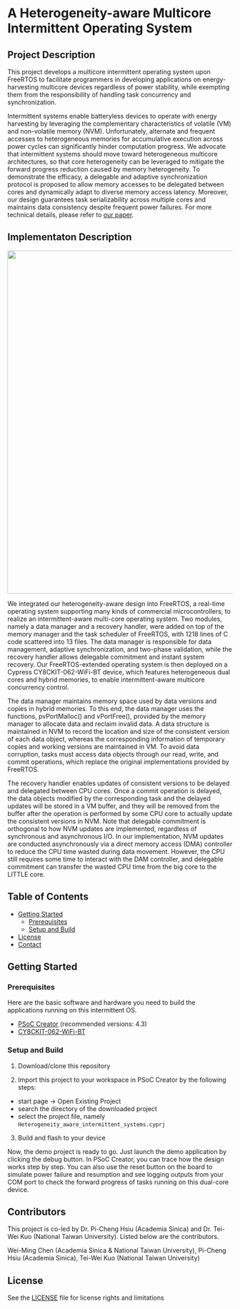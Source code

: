 # A Heterogeneity-aware Multicore Intermittent Operating System



<!-- ABOUT THE PROJECT -->
## Project Description
This project develops a multicore intermittent operating system upon FreeRTOS to facilitate programmers in developing applications on energy-harvesting multicore devices regardless of power stability, while exempting them from the responsibility of handling task concurrency and synchronization.

Intermittent systems enable batteryless devices to operate with energy harvesting by leveraging the complementary characteristics of volatile (VM) and non-volatile memory (NVM). Unfortunately, alternate and frequent accesses to heterogeneous memories for accumulative execution across power cycles can significantly hinder computation progress. We advocate that intermittent systems should move toward heterogeneous multicore architectures, so that core heterogeneity can be leveraged to mitigate the forward progress reduction caused by memory heterogeneity. To demonstrate the efficacy, a delegable and adaptive synchronization protocol is proposed to allow memory accesses to be delegated between cores and dynamically adapt to diverse memory access latency. Moreover, our design guarantees task serializability across multiple cores and maintains data consistency despite frequent power failures. For more technical details, please refer to [our paper](https://www.citi.sinica.edu.tw/papers/pchsiu/8055-F.pdf "link").


## Implementaton Description

<p align="center">
  <img src="https://i.imgur.com/HrdU833.jpg" width="768" />
</p>

We integrated our heterogeneity-aware design into FreeRTOS, a real-time operating system supporting many kinds of commercial microcontrollers, to realize an intermittent-aware multi-core operating system. Two modules, namely a data manager and a recovery handler, were added on top of the memory manager and the task scheduler of FreeRTOS, with 1218 lines of C code scattered into 13 files. The data manager is responsible for data management, adaptive synchronization, and two-phase validation, while the recovery handler allows delegable commitment and instant system recovery. Our FreeRTOS-extended operating system is then deployed on a Cypress CY8CKIT-062-WiFi-BT device, which features heterogeneous dual cores and hybrid memories, to enable intermittent-aware multicore concurrency control.

The data manager maintains memory space used by data versions and copies in hybrid memories. To this end, the data manager uses the functions, pvPortMalloc() and vPortFree(), provided by the memory manager to allocate data and reclaim invalid data. A data structure is maintained in NVM to record the location and size of the consistent version of each data object, whereas the corresponding information of temporary copies and working versions are maintained in VM. To avoid data corruption, tasks must access data objects through our read, write, and commit operations, which replace the original implementations provided by FreeRTOS.

The recovery handler enables updates of consistent versions to be delayed and delegated between CPU cores. Once a commit operation is delayed, the data objects modified by the corresponding task and the delayed updates will be stored in a VM buffer, and they will be removed from the buffer after the operation is performed by some CPU core to actually update the consistent versions in NVM. Note that delegable commitment is orthogonal to how NVM updates are implemented, regardless of synchronous and asynchronous I/O. In our implementation, NVM updates are conducted asynchronously via a direct memory access (DMA) controller to reduce the CPU time wasted during data movement. However, the CPU still requires some time to interact with the DAM controller, and delegable commitment can transfer the wasted CPU time from the big core to the LITTLE core.

<!-- TABLE OF CONTENTS -->
## Table of Contents
* [Getting Started](#getting-started)
  * [Prerequisites](#prerequisites)
  * [Setup and Build](#setup-and-build)
* [License](#license)
* [Contact](#contact)
<!--* [Contributing](#contributing)-->
<!-- GETTING STARTED -->
## Getting Started

### Prerequisites

Here are the basic software and hardware you need to build the applications running on this intermittent OS. 

* [PSoC Creator](https://www.cypress.com/products/psoc-creator-integrated-design-environment-ide "link") (recommended versions: 4.3)
* [CY8CKIT-062-WiFi-BT](https://www.cypress.com/documentation/development-kitsboards/psoc-6-wifi-bt-pioneer-kit-cy8ckit-062-wifi-bt "link")

### Setup and Build

1. Download/clone this repository

2. Import this project to your workspace in PSoC Creator by the following steps:
  * start page -> Open Existing Project
  * search the directory of the downloaded project
  * select the project file, namely ``Heterogeneity_aware_intermittent_systems.cyprj``
  
3. Build and flash to your device

Now, the demo project is ready to go. Just launch the demo application by clicking the debug button. In PSoC Creator, you can trace how the design works step by step. You can also use the reset button on the board to simulate power failure and resumption and see logging outputs from your COM port to check the forward progress of tasks running on this dual-core device. 

## Contributors

This project is co-led by Dr. Pi-Cheng Hsiu (Academia Sinica) and Dr. Tei-Wei Kuo (National Taiwan University). Listed below are the contributors.

Wei-Ming Chen (Academia Sinica & National Taiwan University),
Pi-Cheng Hsiu (Academia Sinica),
Tei-Wei Kuo (National Taiwan University)

## License

See the [LICENSE](https://github.com/meenchen/HAMIS_DEMO/blob/master/LICENSE) file for license rights and limitations
